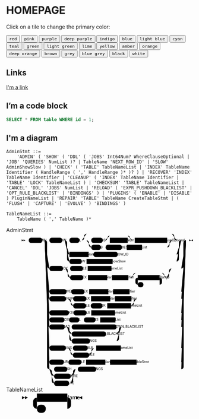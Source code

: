 # HOMEPAGE

Click on a tile to change the primary color:

<!-- 下面的代码用于改变主题颜色 -->

<div class="mdx-switch">
  <button data-md-color-primary="red"><code>red</code></button>
  <button data-md-color-primary="pink"><code>pink</code></button>
  <button data-md-color-primary="purple"><code>purple</code></button>
  <button data-md-color-primary="deep-purple"><code>deep purple</code></button>
  <button data-md-color-primary="indigo"><code>indigo</code></button>
  <button data-md-color-primary="blue"><code>blue</code></button>
  <button data-md-color-primary="light-blue"><code>light blue</code></button>
  <button data-md-color-primary="cyan"><code>cyan</code></button>
  <button data-md-color-primary="teal"><code>teal</code></button>
  <button data-md-color-primary="green"><code>green</code></button>
  <button data-md-color-primary="light-green"><code>light green</code></button>
  <button data-md-color-primary="lime"><code>lime</code></button>
  <button data-md-color-primary="yellow"><code>yellow</code></button>
  <button data-md-color-primary="amber"><code>amber</code></button>
  <button data-md-color-primary="orange"><code>orange</code></button>
  <button data-md-color-primary="deep-orange"><code>deep orange</code></button>
  <button data-md-color-primary="brown"><code>brown</code></button>
  <button data-md-color-primary="grey"><code>grey</code></button>
  <button data-md-color-primary="blue-grey"><code>blue grey</code></button>
  <button data-md-color-primary="black"><code>black</code></button>
  <button data-md-color-primary="white"><code>white</code></button>
</div>

<script>
  var colorMap = {
    "red": {background: "#F44336", text: "#FFFFFF"},
    "pink": {background: "#FFC0CB", text: "#FFFFFF"},
    "purple": {background: "#9C27B0", text: "#FFFFFF"},
    "deep-purple": {background: "#673AB7", text: "#FFFFFF"},
    "indigo": {background: "#3F51B5", text: "#FFFFFF"},
    "blue": {background: "#2196F3", text: "#FFFFFF"},
    "light-blue": {background: "#03A9F4", text: "#FFFFFF"},
    "cyan": {background: "#00BCD4", text: "#FFFFFF"},
    "teal": {background: "#009688", text: "#FFFFFF"},
    "green": {background: "#4CAF50", text: "#FFFFFF"},
    "light-green": {background: "#8BC34A", text: "#FFFFFF"},
    "lime": {background: "#CDDC39", text: "#000000"},
    "yellow": {background: "#FFEB3B", text: "#000000"},
    "amber": {background: "#FFC107", text: "#000000"},
    "orange": {background: "#FF9800", text: "#000000"},
    "deep-orange": {background: "#FF5722", text: "#FFFFFF"},
    "brown": {background: "#795548", text: "#FFFFFF"},
    "grey": {background: "#9E9E9F", text: "#FFFFFF"},
    "blue-grey": {background: "#607D8B", text: "#FFFFFF"},
    "black": {background: "#000000", text: "#FFFFFF"},
    "white": {background: "#FFFFE", text: "#000000"},
    // 你可以在这里添加更多颜色
  };

  var buttons = document.querySelectorAll("button[data-md-color-primary]")
  buttons.forEach(function(button) {
    var color = button.getAttribute("data-md-color-primary");
    // 如果颜色在 colorMap 中，使用 colorMap 中的值
    var backgroundColor = colorMap[color] ? colorMap[color].background : color;
    var textColor = colorMap[color] ? colorMap[color].text : "#000000";
    var codeElement = button.querySelector("code");
    codeElement.style.backgroundColor = backgroundColor;
    codeElement.style.color = textColor;
    
    button.addEventListener("click", function() {
      document.body.setAttribute("data-md-color-primary", color)
      var name = document.querySelector("#__code_1 code span.l")
      name.textContent = color.replace("-", " ")
      
      buttons.forEach(function(btn) {
        var codeElement = btn.querySelector("code");
        codeElement.style.backgroundColor = "initial";
        codeElement.style.color = "initial";
      });
      
      codeElement.style.backgroundColor = backgroundColor;
      codeElement.style.color = textColor;
    })
  })
</script>


## Links

[I'm a link](Page.md#im_a_link)

## I’m a code block

```sql
SELECT * FROM table WHERE id = 1;
```

## I'm a diagram

```bnf
AdminStmt ::=
    'ADMIN' ( 'SHOW' ( 'DDL' ( 'JOBS' Int64Num? WhereClauseOptional | 'JOB' 'QUERIES' NumList )? | TableName 'NEXT_ROW_ID' | 'SLOW' AdminShowSlow ) | 'CHECK' ( 'TABLE' TableNameList | 'INDEX' TableName Identifier ( HandleRange ( ',' HandleRange )* )? ) | 'RECOVER' 'INDEX' TableName Identifier | 'CLEANUP' ( 'INDEX' TableName Identifier | 'TABLE' 'LOCK' TableNameList ) | 'CHECKSUM' 'TABLE' TableNameList | 'CANCEL' 'DDL' 'JOBS' NumList | 'RELOAD' ( 'EXPR_PUSHDOWN_BLACKLIST' | 'OPT_RULE_BLACKLIST' | 'BINDINGS' ) | 'PLUGINS' ( 'ENABLE' | 'DISABLE' ) PluginNameList | 'REPAIR' 'TABLE' TableName CreateTableStmt | ( 'FLUSH' | 'CAPTURE' | 'EVOLVE' ) 'BINDINGS' )

TableNameList ::=
    TableName ( ',' TableName )*
```

<div class="railroad-diagram-output">  <dt>AdminStmt</dt><dd><svg class="railroad-diagram" width="733" height="652" viewBox="0 0 733 652">  <g transform="translate(.5 .5)">  <g>  <path d="M2 26v8l8-4Zm8 0v8l8-4Zm8 4h4" class="start-end"></path>  </g>  <path d="M22 30h10"></path>  <g>  <path d="M32 30h0"></path>  <path d="M701 30h0"></path>  <g class="terminal">  <path d="M32 30h0"></path>  <path d="M90 30h0"></path>  <rect x="32" y="19" width="58" height="22" rx="10" ry="10"></rect>  <text x="61" y="34">ADMIN</text>  </g>  <path d="M90 30h10"></path>  <g>  <path d="M100 30h0"></path>  <path d="M701 30h0"></path>  <path d="M100 30h20"></path>  <g>  <path d="M120 30h0"></path>  <path d="M681 30h0"></path>  <g class="terminal">  <path d="M120 30h0"></path>  <path d="M175 30h0"></path>  <rect x="120" y="19" width="55" height="22" rx="10" ry="10"></rect>  <text x="147.5" y="34">SHOW</text>  </g>  <path d="M175 30h10"></path>  <g>  <path d="M185 30h0"></path>  <path d="M681 30h0"></path>  <path d="M185 30h20"></path>  <g>  <path d="M205 30h0"></path>  <path d="M661 30h0"></path>  <g class="terminal">  <path d="M205 30h0"></path>  <path d="M248 30h0"></path>  <rect x="205" y="19" width="43" height="22" rx="10" ry="10"></rect>  <text x="226.5" y="34">DDL</text>  </g>  <path d="M248 30h10"></path>  <g>  <path d="M258 30h0"></path>  <path d="M661 30h0"></path>  <path d="M258 30a10 10 0 0 0 10 -10v-8a10 10 0 0 1 10 -10"></path>  <g>  <path d="M278 2h363"></path>  </g>  <path d="M641 2a10 10 0 0 1 10 10v8a10 10 0 0 0 10 10"></path>  <path d="M258 30h20"></path>  <g>  <path d="M278 30h0"></path>  <path d="M641 30h0"></path>  <path d="M278 30h20"></path>  <g>  <path d="M298 30h0"></path>  <path d="M621 30h0"></path>  <g class="terminal">  <path d="M298 30h0"></path>  <path d="M347 30h0"></path>  <rect x="298" y="19" width="49" height="22" rx="10" ry="10"></rect>  <text x="322.5" y="34">JOBS</text>  </g>  <path d="M347 30h10"></path>  <g>  <path d="M357 30h0"></path>  <path d="M473 30h0"></path>  <path d="M357 30a10 10 0 0 0 10 -10v0a10 10 0 0 1 10 -10"></path>  <g>  <path d="M377 10h76"></path>  </g>  <path d="M453 10a10 10 0 0 1 10 10v0a10 10 0 0 0 10 10"></path>  <path d="M357 30h20"></path>  <g class="non-terminal">  <path d="M377 30h0"></path>  <path d="M453 30h0"></path>  <rect x="377" y="19" width="76" height="22"></rect>  <text x="415" y="34">Int64Num</text>  </g>  <path d="M453 30h20"></path>  </g>  <path d="M473 30h10"></path>  <g class="non-terminal">  <path d="M483 30h0"></path>  <path d="M621 30h0"></path>  <rect x="483" y="19" width="138" height="22"></rect>  <text x="552" y="34">WhereClauseOptional</text>  </g>  </g>  <path d="M621 30h20"></path>  <path d="M278 30a10 10 0 0 1 10 10v10a10 10 0 0 0 10 10"></path>  <g>  <path d="M298 60h0"></path>  <path d="M514 60h107"></path>  <g class="terminal">  <path d="M298 60h0"></path>  <path d="M339 60h0"></path>  <rect x="298" y="49" width="41" height="22" rx="10" ry="10"></rect>  <text x="318.5" y="64">JOB</text>  </g>  <path d="M339 60h10"></path>  <path d="M349 60h10"></path>  <g class="terminal">  <path d="M359 60h0"></path>  <path d="M429 60h0"></path>  <rect x="359" y="49" width="70" height="22" rx="10" ry="10"></rect>  <text x="394" y="64">QUERIES</text>  </g>  <path d="M429 60h10"></path>  <path d="M439 60h10"></path>  <g class="non-terminal">  <path d="M449 60h0"></path>  <path d="M514 60h0"></path>  <rect x="449" y="49" width="65" height="22"></rect>  <text x="481.5" y="64">NumList</text>  </g>  </g>  <path d="M621 60a10 10 0 0 0 10 -10v-10a10 10 0 0 1 10 -10"></path>  </g>  <path d="M641 30h20"></path>  </g>  </g>  <path d="M661 30h20"></path>  <path d="M185 30a10 10 0 0 1 10 10v40a10 10 0 0 0 10 10"></path>  <g>  <path d="M205 90h0"></path>  <path d="M411 90h250"></path>  <g class="non-terminal">  <path d="M205 90h0"></path>  <path d="M287 90h0"></path>  <rect x="205" y="79" width="82" height="22"></rect>  <text x="246" y="94">TableName</text>  </g>  <path d="M287 90h10"></path>  <path d="M297 90h10"></path>  <g class="terminal">  <path d="M307 90h0"></path>  <path d="M411 90h0"></path>  <rect x="307" y="79" width="104" height="22" rx="10" ry="10"></rect>  <text x="359" y="94">NEXT&#95;ROW&#95;ID</text>  </g>  </g>  <path d="M661 90a10 10 0 0 0 10 -10v-40a10 10 0 0 1 10 -10"></path>  <path d="M185 30a10 10 0 0 1 10 10v70a10 10 0 0 0 10 10"></path>  <g>  <path d="M205 120h0"></path>  <path d="M389 120h272"></path>  <g class="terminal">  <path d="M205 120h0"></path>  <path d="M258 120h0"></path>  <rect x="205" y="109" width="53" height="22" rx="10" ry="10"></rect>  <text x="231.5" y="124">SLOW</text>  </g>  <path d="M258 120h10"></path>  <path d="M268 120h10"></path>  <g class="non-terminal">  <path d="M278 120h0"></path>  <path d="M389 120h0"></path>  <rect x="278" y="109" width="111" height="22"></rect>  <text x="333.5" y="124">AdminShowSlow</text>  </g>  </g>  <path d="M661 120a10 10 0 0 0 10 -10v-70a10 10 0 0 1 10 -10"></path>  </g>  </g>  <path d="M681 30h20"></path>  <path d="M100 30a10 10 0 0 1 10 10v100a10 10 0 0 0 10 10"></path>  <g>  <path d="M120 150h0"></path>  <path d="M639 150h42"></path>  <g class="terminal">  <path d="M120 150h0"></path>  <path d="M178 150h0"></path>  <rect x="120" y="139" width="58" height="22" rx="10" ry="10"></rect>  <text x="149" y="154">CHECK</text>  </g>  <path d="M178 150h10"></path>  <g>  <path d="M188 150h0"></path>  <path d="M639 150h0"></path>  <path d="M188 150h20"></path>  <g>  <path d="M208 150h0"></path>  <path d="M384 150h235"></path>  <g class="terminal">  <path d="M208 150h0"></path>  <path d="M263 150h0"></path>  <rect x="208" y="139" width="55" height="22" rx="10" ry="10"></rect>  <text x="235.5" y="154">TABLE</text>  </g>  <path d="M263 150h10"></path>  <path d="M273 150h10"></path>  <g class="non-terminal">  <path d="M283 150h0"></path>  <path d="M384 150h0"></path>  <rect x="283" y="139" width="101" height="22"></rect>  <text x="333.5" y="154">TableNameList</text>  </g>  </g>  <path d="M619 150h20"></path>  <path d="M188 150a10 10 0 0 1 10 10v19a10 10 0 0 0 10 10"></path>  <g>  <path d="M208 189h0"></path>  <path d="M619 189h0"></path>  <g class="terminal">  <path d="M208 189h0"></path>  <path d="M264 189h0"></path>  <rect x="208" y="178" width="56" height="22" rx="10" ry="10"></rect>  <text x="236" y="193">INDEX</text>  </g>  <path d="M264 189h10"></path>  <path d="M274 189h10"></path>  <g class="non-terminal">  <path d="M284 189h0"></path>  <path d="M366 189h0"></path>  <rect x="284" y="178" width="82" height="22"></rect>  <text x="325" y="193">TableName</text>  </g>  <path d="M366 189h10"></path>  <path d="M376 189h10"></path>  <g class="non-terminal">  <path d="M386 189h0"></path>  <path d="M456 189h0"></path>  <rect x="386" y="178" width="70" height="22"></rect>  <text x="421" y="193">Identifier</text>  </g>  <path d="M456 189h10"></path>  <g>  <path d="M466 189h0"></path>  <path d="M619 189h0"></path>  <path d="M466 189a10 10 0 0 0 10 -10v0a10 10 0 0 1 10 -10"></path>  <g>  <path d="M486 169h113"></path>  </g>  <path d="M599 169a10 10 0 0 1 10 10v0a10 10 0 0 0 10 10"></path>  <path d="M466 189h20"></path>  <g>  <path d="M486 189h0"></path>  <path d="M599 189h0"></path>  <path d="M486 189h10"></path>  <g class="non-terminal">  <path d="M496 189h0"></path>  <path d="M589 189h0"></path>  <rect x="496" y="178" width="93" height="22"></rect>  <text x="542.5" y="193">HandleRange</text>  </g>  <path d="M589 189h10"></path>  <path d="M496 189a10 10 0 0 0 -10 10v10a10 10 0 0 0 10 10"></path>  <g class="terminal">  <path d="M496 219h0"></path>  <path d="M520 219h69"></path>  <rect x="496" y="208" width="24" height="22" rx="10" ry="10"></rect>  <text x="508" y="223">,</text>  </g>  <path d="M589 219a10 10 0 0 0 10 -10v-10a10 10 0 0 0 -10 -10"></path>  </g>  <path d="M599 189h20"></path>  </g>  </g>  <path d="M619 189a10 10 0 0 0 10 -10v-19a10 10 0 0 1 10 -10"></path>  </g>  </g>  <path d="M681 150a10 10 0 0 0 10 -10v-100a10 10 0 0 1 10 -10"></path>  <path d="M100 30a10 10 0 0 1 10 10v199a10 10 0 0 0 10 10"></path>  <g>  <path d="M120 249h0"></path>  <path d="M461 249h220"></path>  <g class="terminal">  <path d="M120 249h0"></path>  <path d="M193 249h0"></path>  <rect x="120" y="238" width="73" height="22" rx="10" ry="10"></rect>  <text x="156.5" y="253">RECOVER</text>  </g>  <path d="M193 249h10"></path>  <path d="M203 249h10"></path>  <g class="terminal">  <path d="M213 249h0"></path>  <path d="M269 249h0"></path>  <rect x="213" y="238" width="56" height="22" rx="10" ry="10"></rect>  <text x="241" y="253">INDEX</text>  </g>  <path d="M269 249h10"></path>  <path d="M279 249h10"></path>  <g class="non-terminal">  <path d="M289 249h0"></path>  <path d="M371 249h0"></path>  <rect x="289" y="238" width="82" height="22"></rect>  <text x="330" y="253">TableName</text>  </g>  <path d="M371 249h10"></path>  <path d="M381 249h10"></path>  <g class="non-terminal">  <path d="M391 249h0"></path>  <path d="M461 249h0"></path>  <rect x="391" y="238" width="70" height="22"></rect>  <text x="426" y="253">Identifier</text>  </g>  </g>  <path d="M681 249a10 10 0 0 0 10 -10v-199a10 10 0 0 1 10 -10"></path>  <path d="M100 30a10 10 0 0 1 10 10v229a10 10 0 0 0 10 10"></path>  <g>  <path d="M120 279h0"></path>  <path d="M489 279h192"></path>  <g class="terminal">  <path d="M120 279h0"></path>  <path d="M191 279h0"></path>  <rect x="120" y="268" width="71" height="22" rx="10" ry="10"></rect>  <text x="155.5" y="283">CLEANUP</text>  </g>  <path d="M191 279h10"></path>  <g>  <path d="M201 279h0"></path>  <path d="M489 279h0"></path>  <path d="M201 279h20"></path>  <g>  <path d="M221 279h0"></path>  <path d="M469 279h0"></path>  <g class="terminal">  <path d="M221 279h0"></path>  <path d="M277 279h0"></path>  <rect x="221" y="268" width="56" height="22" rx="10" ry="10"></rect>  <text x="249" y="283">INDEX</text>  </g>  <path d="M277 279h10"></path>  <path d="M287 279h10"></path>  <g class="non-terminal">  <path d="M297 279h0"></path>  <path d="M379 279h0"></path>  <rect x="297" y="268" width="82" height="22"></rect>  <text x="338" y="283">TableName</text>  </g>  <path d="M379 279h10"></path>  <path d="M389 279h10"></path>  <g class="non-terminal">  <path d="M399 279h0"></path>  <path d="M469 279h0"></path>  <rect x="399" y="268" width="70" height="22"></rect>  <text x="434" y="283">Identifier</text>  </g>  </g>  <path d="M469 279h20"></path>  <path d="M201 279a10 10 0 0 1 10 10v10a10 10 0 0 0 10 10"></path>  <g>  <path d="M221 309h0"></path>  <path d="M467 309h2"></path>  <g class="terminal">  <path d="M221 309h0"></path>  <path d="M276 309h0"></path>  <rect x="221" y="298" width="55" height="22" rx="10" ry="10"></rect>  <text x="248.5" y="313">TABLE</text>  </g>  <path d="M276 309h10"></path>  <path d="M286 309h10"></path>  <g class="terminal">  <path d="M296 309h0"></path>  <path d="M346 309h0"></path>  <rect x="296" y="298" width="50" height="22" rx="10" ry="10"></rect>  <text x="321" y="313">LOCK</text>  </g>  <path d="M346 309h10"></path>  <path d="M356 309h10"></path>  <g class="non-terminal">  <path d="M366 309h0"></path>  <path d="M467 309h0"></path>  <rect x="366" y="298" width="101" height="22"></rect>  <text x="416.5" y="313">TableNameList</text>  </g>  </g>  <path d="M469 309a10 10 0 0 0 10 -10v-10a10 10 0 0 1 10 -10"></path>  </g>  </g>  <path d="M681 279a10 10 0 0 0 10 -10v-229a10 10 0 0 1 10 -10"></path>  <path d="M100 30a10 10 0 0 1 10 10v289a10 10 0 0 0 10 10"></path>  <g>  <path d="M120 339h0"></path>  <path d="M399 339h282"></path>  <g class="terminal">  <path d="M120 339h0"></path>  <path d="M203 339h0"></path>  <rect x="120" y="328" width="83" height="22" rx="10" ry="10"></rect>  <text x="161.5" y="343">CHECKSUM</text>  </g>  <path d="M203 339h10"></path>  <path d="M213 339h10"></path>  <g class="terminal">  <path d="M223 339h0"></path>  <path d="M278 339h0"></path>  <rect x="223" y="328" width="55" height="22" rx="10" ry="10"></rect>  <text x="250.5" y="343">TABLE</text>  </g>  <path d="M278 339h10"></path>  <path d="M288 339h10"></path>  <g class="non-terminal">  <path d="M298 339h0"></path>  <path d="M399 339h0"></path>  <rect x="298" y="328" width="101" height="22"></rect>  <text x="348.5" y="343">TableNameList</text>  </g>  </g>  <path d="M681 339a10 10 0 0 0 10 -10v-289a10 10 0 0 1 10 -10"></path>  <path d="M100 30a10 10 0 0 1 10 10v319a10 10 0 0 0 10 10"></path>  <g>  <path d="M120 369h0"></path>  <path d="M401 369h280"></path>  <g class="terminal">  <path d="M120 369h0"></path>  <path d="M184 369h0"></path>  <rect x="120" y="358" width="64" height="22" rx="10" ry="10"></rect>  <text x="152" y="373">CANCEL</text>  </g>  <path d="M184 369h10"></path>  <path d="M194 369h10"></path>  <g class="terminal">  <path d="M204 369h0"></path>  <path d="M247 369h0"></path>  <rect x="204" y="358" width="43" height="22" rx="10" ry="10"></rect>  <text x="225.5" y="373">DDL</text>  </g>  <path d="M247 369h10"></path>  <path d="M257 369h10"></path>  <g class="terminal">  <path d="M267 369h0"></path>  <path d="M316 369h0"></path>  <rect x="267" y="358" width="49" height="22" rx="10" ry="10"></rect>  <text x="291.5" y="373">JOBS</text>  </g>  <path d="M316 369h10"></path>  <path d="M326 369h10"></path>  <g class="non-terminal">  <path d="M336 369h0"></path>  <path d="M401 369h0"></path>  <rect x="336" y="358" width="65" height="22"></rect>  <text x="368.5" y="373">NumList</text>  </g>  </g>  <path d="M681 369a10 10 0 0 0 10 -10v-319a10 10 0 0 1 10 -10"></path>  <path d="M100 30a10 10 0 0 1 10 10v349a10 10 0 0 0 10 10"></path>  <g>  <path d="M120 399h0"></path>  <path d="M426 399h255"></path>  <g class="terminal">  <path d="M120 399h0"></path>  <path d="M185 399h0"></path>  <rect x="120" y="388" width="65" height="22" rx="10" ry="10"></rect>  <text x="152.5" y="403">RELOAD</text>  </g>  <path d="M185 399h10"></path>  <g>  <path d="M195 399h0"></path>  <path d="M426 399h0"></path>  <path d="M195 399h20"></path>  <g class="terminal">  <path d="M215 399h0"></path>  <path d="M406 399h0"></path>  <rect x="215" y="388" width="191" height="22" rx="10" ry="10"></rect>  <text x="310.5" y="403">EXPR&#95;PUSHDOWN&#95;BLACKLIST</text>  </g>  <path d="M406 399h20"></path>  <path d="M195 399a10 10 0 0 1 10 10v10a10 10 0 0 0 10 10"></path>  <g class="terminal">  <path d="M215 429h0"></path>  <path d="M361 429h45"></path>  <rect x="215" y="418" width="146" height="22" rx="10" ry="10"></rect>  <text x="288" y="433">OPT&#95;RULE&#95;BLACKLIST</text>  </g>  <path d="M406 429a10 10 0 0 0 10 -10v-10a10 10 0 0 1 10 -10"></path>  <path d="M195 399a10 10 0 0 1 10 10v40a10 10 0 0 0 10 10"></path>  <g class="terminal">  <path d="M215 459h0"></path>  <path d="M293 459h113"></path>  <rect x="215" y="448" width="78" height="22" rx="10" ry="10"></rect>  <text x="254" y="463">BINDINGS</text>  </g>  <path d="M406 459a10 10 0 0 0 10 -10v-40a10 10 0 0 1 10 -10"></path>  </g>  </g>  <path d="M681 399a10 10 0 0 0 10 -10v-349a10 10 0 0 1 10 -10"></path>  <path d="M100 30a10 10 0 0 1 10 10v439a10 10 0 0 0 10 10"></path>  <g>  <path d="M120 489h0"></path>  <path d="M424 489h257"></path>  <g class="terminal">  <path d="M120 489h0"></path>  <path d="M190 489h0"></path>  <rect x="120" y="478" width="70" height="22" rx="10" ry="10"></rect>  <text x="155" y="493">PLUGINS</text>  </g>  <path d="M190 489h10"></path>  <g>  <path d="M200 489h0"></path>  <path d="M309 489h0"></path>  <path d="M200 489h20"></path>  <g class="terminal">  <path d="M220 489h0"></path>  <path d="M283 489h6"></path>  <rect x="220" y="478" width="63" height="22" rx="10" ry="10"></rect>  <text x="251.5" y="493">ENABLE</text>  </g>  <path d="M289 489h20"></path>  <path d="M200 489a10 10 0 0 1 10 10v10a10 10 0 0 0 10 10"></path>  <g class="terminal">  <path d="M220 519h0"></path>  <path d="M289 519h0"></path>  <rect x="220" y="508" width="69" height="22" rx="10" ry="10"></rect>  <text x="254.5" y="523">DISABLE</text>  </g>  <path d="M289 519a10 10 0 0 0 10 -10v-10a10 10 0 0 1 10 -10"></path>  </g>  <path d="M309 489h10"></path>  <g class="non-terminal">  <path d="M319 489h0"></path>  <path d="M424 489h0"></path>  <rect x="319" y="478" width="105" height="22"></rect>  <text x="371.5" y="493">PluginNameList</text>  </g>  </g>  <path d="M681 489a10 10 0 0 0 10 -10v-439a10 10 0 0 1 10 -10"></path>  <path d="M100 30a10 10 0 0 1 10 10v499a10 10 0 0 0 10 10"></path>  <g>  <path d="M120 549h0"></path>  <path d="M491 549h190"></path>  <g class="terminal">  <path d="M120 549h0"></path>  <path d="M181 549h0"></path>  <rect x="120" y="538" width="61" height="22" rx="10" ry="10"></rect>  <text x="150.5" y="553">REPAIR</text>  </g>  <path d="M181 549h10"></path>  <path d="M191 549h10"></path>  <g class="terminal">  <path d="M201 549h0"></path>  <path d="M256 549h0"></path>  <rect x="201" y="538" width="55" height="22" rx="10" ry="10"></rect>  <text x="228.5" y="553">TABLE</text>  </g>  <path d="M256 549h10"></path>  <path d="M266 549h10"></path>  <g class="non-terminal">  <path d="M276 549h0"></path>  <path d="M358 549h0"></path>  <rect x="276" y="538" width="82" height="22"></rect>  <text x="317" y="553">TableName</text>  </g>  <path d="M358 549h10"></path>  <path d="M368 549h10"></path>  <g class="non-terminal">  <path d="M378 549h0"></path>  <path d="M491 549h0"></path>  <rect x="378" y="538" width="113" height="22"></rect>  <text x="434.5" y="553">CreateTableStmt</text>  </g>  </g>  <path d="M681 549a10 10 0 0 0 10 -10v-499a10 10 0 0 1 10 -10"></path>  <path d="M100 30a10 10 0 0 1 10 10v529a10 10 0 0 0 10 10"></path>  <g>  <path d="M120 579h0"></path>  <path d="M319 579h362"></path>  <g>  <path d="M120 579h0"></path>  <path d="M231 579h0"></path>  <path d="M120 579h20"></path>  <g class="terminal">  <path d="M140 579h0"></path>  <path d="M196 579h15"></path>  <rect x="140" y="568" width="56" height="22" rx="10" ry="10"></rect>  <text x="168" y="583">FLUSH</text>  </g>  <path d="M211 579h20"></path>  <path d="M120 579a10 10 0 0 1 10 10v10a10 10 0 0 0 10 10"></path>  <g class="terminal">  <path d="M140 609h0"></path>  <path d="M211 609h0"></path>  <rect x="140" y="598" width="71" height="22" rx="10" ry="10"></rect>  <text x="175.5" y="613">CAPTURE</text>  </g>  <path d="M211 609a10 10 0 0 0 10 -10v-10a10 10 0 0 1 10 -10"></path>  <path d="M120 579a10 10 0 0 1 10 10v40a10 10 0 0 0 10 10"></path>  <g class="terminal">  <path d="M140 639h0"></path>  <path d="M204 639h7"></path>  <rect x="140" y="628" width="64" height="22" rx="10" ry="10"></rect>  <text x="172" y="643">EVOLVE</text>  </g>  <path d="M211 639a10 10 0 0 0 10 -10v-40a10 10 0 0 1 10 -10"></path>  </g>  <path d="M231 579h10"></path>  <g class="terminal">  <path d="M241 579h0"></path>  <path d="M319 579h0"></path>  <rect x="241" y="568" width="78" height="22" rx="10" ry="10"></rect>  <text x="280" y="583">BINDINGS</text>  </g>  </g>  <path d="M681 579a10 10 0 0 0 10 -10v-529a10 10 0 0 1 10 -10"></path>  </g>  </g>  <path d="M701 30h10"></path>  <path d="M711 30h4m0-4v8l16-8v8Z" class="start-end"></path>  </g>  </svg>  </dd><dt>TableNameList</dt><dd><svg class="railroad-diagram" width="166" height="56" viewBox="0 0 166 56">  <g transform="translate(.5 .5)">  <g>  <path d="M2 9v8l8-4Zm8 0v8l8-4Zm8 4h4" class="start-end"></path>  </g>  <path d="M22 13h10"></path>  <g>  <path d="M32 13h0"></path>  <path d="M134 13h0"></path>  <path d="M32 13h10"></path>  <g class="non-terminal">  <path d="M42 13h0"></path>  <path d="M124 13h0"></path>  <rect x="42" y="2" width="82" height="22"></rect>  <text x="83" y="17">TableName</text>  </g>  <path d="M124 13h10"></path>  <path d="M42 13a10 10 0 0 0 -10 10v10a10 10 0 0 0 10 10"></path>  <g class="terminal">  <path d="M42 43h0"></path>  <path d="M66 43h58"></path>  <rect x="42" y="32" width="24" height="22" rx="10" ry="10"></rect>  <text x="54" y="47">,</text>  </g>  <path d="M124 43a10 10 0 0 0 10 -10v-10a10 10 0 0 0 -10 -10"></path>  </g>  <path d="M134 13h10"></path>  <path d="M144 13h4m0-4v8l16-8v8Z" class="start-end"></path>  </g>  </svg>  </dd></div> 



